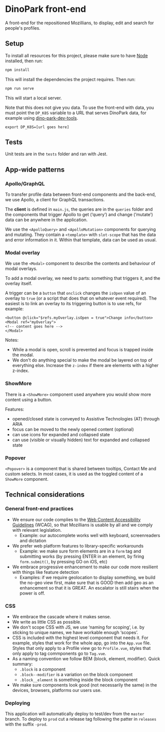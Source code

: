 # DinoPark front-end

A front-end for the repositioned Mozillians, to display, edit and search for people's profiles.

## Setup

To install all resources for this project, please make sure to have [Node](https://nodejs.org/) installed, then run:

```bash
npm install
```

This will install the dependencies the project requires. Then run:

```bash
npm run serve
```

This will start a local server.

Note that this does not give you data. To use the front-end with data, you must point the `DP_K8S` variable to a URL that serves DinoPark data, for example using [dino-park-dev-tools](https://github.com/mozilla-iam/dino-park-dev-tools).

```
export DP_K8S=[url goes here]
```

## Tests

Unit tests are in the `tests` folder and ran with Jest.

## App-wide patterns

### Apollo/GraphQL

To transfer profile data between front-end components and the back-end, we use Apollo, a client for GraphQL transactions.

The **client** is defined in `main.js`, the queries are in the `queries` folder and the components that trigger Apollo to get (‘query’) and change (‘mutate’) data can be anywhere in the application.

We use the `<ApolloQuery>` and `<ApolloMutation>` components for querying and mutating. They contain a `<template>` with `slot-scope` that has the data and error information in it. Within that template, data can be used as usual.

### Modal overlay

We use the `<Modal>` component to describe the contents and behaviour of modal overlays.

To add a modal overlay, we need to parts: something that triggers it, and the overlay itself.

A trigger can be a `button` that `onclick` changes the `isOpen` value of an overlay to `true` (or a script that does that on whatever event required). The easiest is to link an overlay to its triggering button is to use refs, for example:

```markup
<button @click="$refs.myOverlay.isOpen = true">Change info</button>
<Modal ref="myOverlay">
<!-- content goes here -->
</Modal>
```

Notes:

- While a modal is open, scroll is prevented and focus is trapped inside the modal.
- We don't do anything special to make the modal be layered on top of everything else. Increase the `z-index` if there are elements with a higher z-index.

### ShowMore

There is a `<ShowMore>` component used anywhere you would show more content using a button.

Features:

- opened/closed state is conveyed to Assistive Technologies (AT) through ARIA
- focus can be moved to the newly opened content (optional)
- can use icons for expanded and collapsed state
- can use (visible or visually hidden) text for expanded and collapsed state

### Popover

`<Popover>` is a component that is shared between tooltips, Contact Me and custom selects. In most cases, it is used as the toggled content of a `ShowMore` component.

## Technical considerations

### General front-end practices

- We ensure our code complies to the [Web Content Accessibility Guidelines](https://www.w3.org/WAI/WCAG21/quickref/?versions=2.1) (WCAG), so that Mozillians is usable by all and we comply with relevant legislation.
  - Example: our autocomplete works well with keyboard, screenreaders and dictation
- We prefer web platform features to library-specific workarounds
  - Example: we make sure form elements are in a `form` tag and submitting works (by pressing ENTER in an element, by firing `form.submit()`, by pressing GO on iOS, etc)
- We embrace progressive enhancement to make our code more resilient with things like feature detection
  - Examples: if we require geolocation to display something, we build the no-geo view first, make sure that is GOOD then add geo as an enhancement so that it is GREAT. An escalator is still stairs when the power is off.

### CSS

- We embrace the cascade where it makes sense.
- We write as little CSS as possible.
- We don't scope CSS with JS, we use ‘naming for scoping’, i.e. by sticking to unique names, we have workable enough ‘scopes’.
- CSS is included with the highest level component that needs it. For example, styles that work for the whole app, go into the `App.vue` file. Styles that only apply to a Profile view go to `Profile.vue`, styles that only apply to tag commponents go to `Tag.vue`.
- As a naming convention we follow BEM (block, element, modifier). Quick summary:
  - `.block` is a component
  - `.block--modifier` is a variation on the block component
  - `.block__element` is something inside the block component
- We make sure components look good (not necessarily the same) in the devices, browsers, platforms our users use.

### Deploying
This application will automatically deploy to test/dev from the `master` branch. To deploy to `prod` cut a release tag following the patter in `releases` with the suffix `-prod`.
